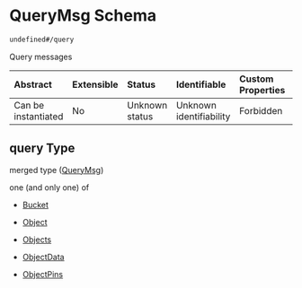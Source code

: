 # QueryMsg Schema

```txt
undefined#/query
```

Query messages

| Abstract            | Extensible | Status         | Identifiable            | Custom Properties | Additional Properties | Access Restrictions | Defined In                                                                     |
| :------------------ | :--------- | :------------- | :---------------------- | :---------------- | :-------------------- | :------------------ | :----------------------------------------------------------------------------- |
| Can be instantiated | No         | Unknown status | Unknown identifiability | Forbidden         | Allowed               | none                | [okp4-objectarium.json\*](schema/okp4-objectarium.json "open original schema") |

## query Type

merged type ([QueryMsg](okp4-objectarium-querymsg.md))

one (and only one) of

*   [Bucket](okp4-objectarium-querymsg-oneof-bucket.md "check type definition")

*   [Object](okp4-objectarium-querymsg-oneof-object.md "check type definition")

*   [Objects](okp4-objectarium-querymsg-oneof-objects.md "check type definition")

*   [ObjectData](okp4-objectarium-querymsg-oneof-objectdata.md "check type definition")

*   [ObjectPins](okp4-objectarium-querymsg-oneof-objectpins.md "check type definition")
